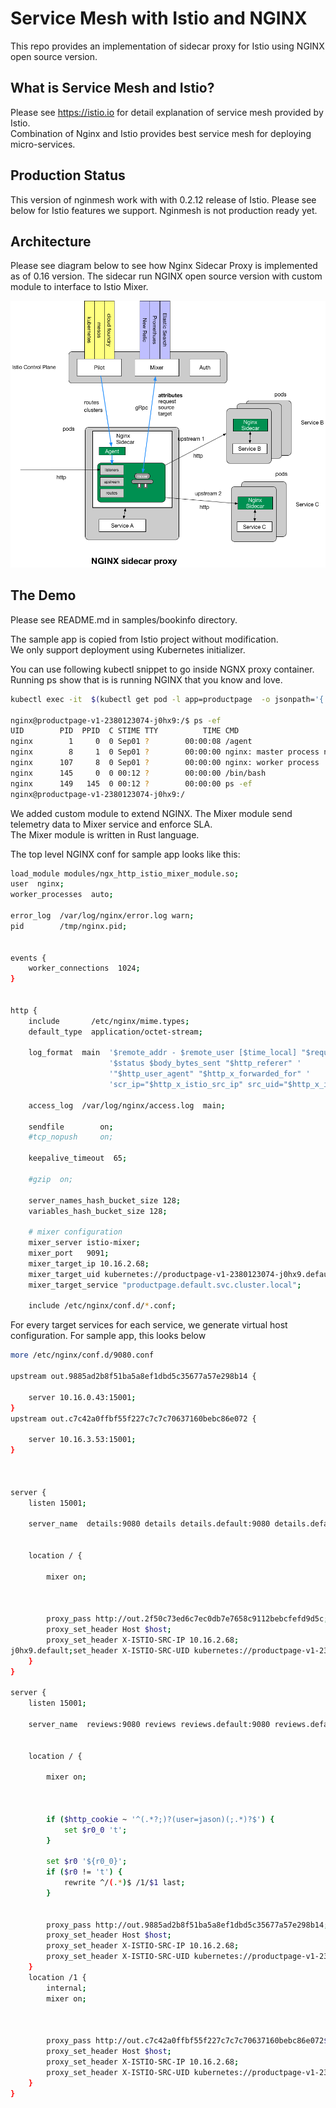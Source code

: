 
# Service Mesh with Istio and NGINX

This repo provides an implementation of sidecar proxy for Istio using NGINX open source version.

## What is Service Mesh and Istio?

Please see https://istio.io for detail explanation of service mesh provided by Istio.  
Combination of Nginx and Istio provides best service mesh for deploying micro-services.

## Production Status

This version of nginmesh work with with 0.2.12 release of Istio.
Please see below for Istio features we support.  Nginmesh is not production ready yet.  


<TBD>

## Architecture

Please see diagram below to see how Nginx Sidecar Proxy is implemented as of 0.16 version.
The sidecar run NGINX open source version with custom module to interface to Istio Mixer.

![Alt text](/images/nginx_sidecar.png?raw=true "Nginx Sidecar")

## The Demo

Please see README.md in samples/bookinfo directory.  

The sample app is copied from Istio project without modification.  
We only support deployment using Kubernetes initializer.  

You can use following kubectl snippet to go inside NGNX proxy container.  Running ps show that is is running NGINX that you know and love.

```bash
kubectl exec -it  $(kubectl get pod -l app=productpage  -o jsonpath='{.items[0].metadata.name}') -c proxy  /bin/bash

nginx@productpage-v1-2380123074-j0hx9:/$ ps -ef                                                                                            
UID        PID  PPID  C STIME TTY          TIME CMD
nginx        1     0  0 Sep01 ?        00:00:08 /agent
nginx        8     1  0 Sep01 ?        00:00:00 nginx: master process nginx -g daemon off;
nginx      107     8  0 Sep01 ?        00:00:00 nginx: worker process
nginx      145     0  0 00:12 ?        00:00:00 /bin/bash
nginx      149   145  0 00:12 ?        00:00:00 ps -ef
nginx@productpage-v1-2380123074-j0hx9:/

```

We added custom module to extend NGINX. The Mixer module send telemetry data to Mixer service and enforce SLA.  
The Mixer module is written in Rust language.

The top level NGINX conf for sample app looks like this:

```bash
load_module modules/ngx_http_istio_mixer_module.so;
user  nginx;
worker_processes  auto;

error_log  /var/log/nginx/error.log warn;
pid        /tmp/nginx.pid;


events {
    worker_connections  1024;
}


http {
    include       /etc/nginx/mime.types;
    default_type  application/octet-stream;

    log_format  main  '$remote_addr - $remote_user [$time_local] "$request" '
                      '$status $body_bytes_sent "$http_referer" '
                      '"$http_user_agent" "$http_x_forwarded_for" '
                      'scr_ip="$http_x_istio_src_ip" src_uid="$http_x_istio_src_uid" host="$host"';

    access_log  /var/log/nginx/access.log  main;

    sendfile        on;
    #tcp_nopush     on;

    keepalive_timeout  65;

    #gzip  on;

    server_names_hash_bucket_size 128;
    variables_hash_bucket_size 128;

    # mixer configuration
    mixer_server istio-mixer;
    mixer_port   9091;
    mixer_target_ip 10.16.2.68;
    mixer_target_uid kubernetes://productpage-v1-2380123074-j0hx9.default;
    mixer_target_service "productpage.default.svc.cluster.local";
    
    include /etc/nginx/conf.d/*.conf;
````

For every target services for each service, we generate virtual host configuration.  For sample app, this looks below

```bash
more /etc/nginx/conf.d/9080.conf

upstream out.9885ad2b8f51ba5a8ef1dbd5c35677a57e298b14 {
	
	server 10.16.0.43:15001;
}
upstream out.c7c42a0ffbf55f227c7c7c70637160bebc86e072 {
	
	server 10.16.3.53:15001;
}


             
server {
    listen 15001;

    server_name  details:9080 details details.default:9080 details.default details.default.svc:9080 details.default.svc details.default.svc.cluster:9080 details.default.svc.cluster details.default.svc.cluster.local:9080 details.default.svc.cluster.local 10.19.253.23:9080 10.19.253.23;

    
	location / {
        
        mixer on;

        

        proxy_pass http://out.2f50c73ed6c7ec0db7e7658c9112bebcfefd9d5c;
        proxy_set_header Host $host;
        proxy_set_header X-ISTIO-SRC-IP 10.16.2.68;
j0hx9.default;set_header X-ISTIO-SRC-UID kubernetes://productpage-v1-2380123074---More--(29%)
    }
}

server {
    listen 15001;

    server_name  reviews:9080 reviews reviews.default:9080 reviews.default reviews.default.svc:9080 reviews.default.svc reviews.default.svc.cluster:9080 reviews.default.svc.cluster reviews.default.svc.cluster.local:9080 reviews.default.svc.cluster.local 10.19.254.107:9080 10.19.254.107;

    
	location / {
        
        mixer on;
             
        
        
        if ($http_cookie ~ '^(.*?;)?(user=jason)(;.*)?$') {
            set $r0_0 't';
        }
        
        set $r0 '${r0_0}';
        if ($r0 != 't') {
            rewrite ^/(.*)$ /1/$1 last;
        }
        

        proxy_pass http://out.9885ad2b8f51ba5a8ef1dbd5c35677a57e298b14;
        proxy_set_header Host $host;
        proxy_set_header X-ISTIO-SRC-IP 10.16.2.68;
        proxy_set_header X-ISTIO-SRC-UID kubernetes://productpage-v1-2380123074-j0hx9.default;
    }
	location /1 {
        internal;
        mixer on;

             

        proxy_pass http://out.c7c42a0ffbf55f227c7c7c70637160bebc86e072$request_uri;
        proxy_set_header Host $host;
        proxy_set_header X-ISTIO-SRC-IP 10.16.2.68;
        proxy_set_header X-ISTIO-SRC-UID kubernetes://productpage-v1-2380123074-j0hx9.default;
    }
}

```
